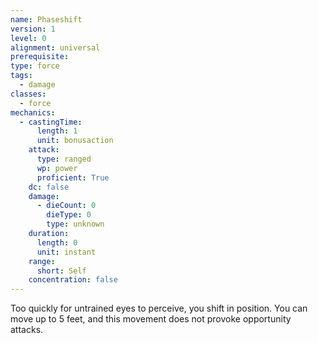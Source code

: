 ```yaml
---
name: Phaseshift
version: 1
level: 0
alignment: universal
prerequisite: 
type: force
tags:
  - damage
classes:
  - force
mechanics:
  - castingTime:
      length: 1
      unit: bonusaction
    attack:
      type: ranged
      wp: power
      proficient: True
    dc: false
    damage:
      - dieCount: 0
        dieType: 0
        type: unknown
    duration:
      length: 0
      unit: instant
    range:
      short: Self
    concentration: false
---
```

Too quickly for untrained eyes to perceive, you shift in position. You can move up to 5 feet, and this movement does not provoke opportunity attacks.
    